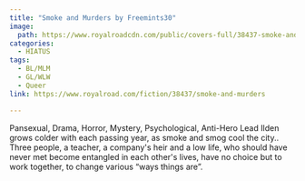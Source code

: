 ```yaml
---
title: "Smoke and Murders by Freemints30"
image:
  path: https://www.royalroadcdn.com/public/covers-full/38437-smoke-and-murders.jpg
categories:
  - HIATUS
tags:
  - BL/MLM
  - GL/WLW
  - Queer
link: https://www.royalroad.com/fiction/38437/smoke-and-murders

---
```

Pansexual, Drama, Horror, Mystery, Psychological, Anti-Hero Lead
Ilden grows colder with each passing year, as smoke and smog cool the city..
Three people, a teacher, a company's heir and a low life, who should have never met become entangled in each other's lives, have no choice but to work together, to change various “ways things are”.
